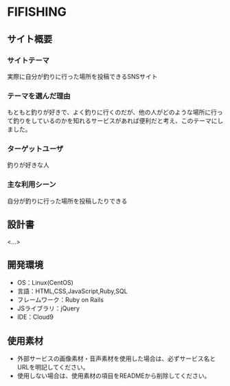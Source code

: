 # FIFISHING

## サイト概要
### サイトテーマ
実際に自分が釣りに行った場所を投稿できるSNSサイト

### テーマを選んだ理由
もともと釣りが好きで、よく釣りに行くのだが、他の人がどのような場所に行って釣りをしているのかを知れるサービスがあれば便利だと考え、このテーマにしました。

### ターゲットユーザ
釣りが好きな人

### 主な利用シーン
自分が釣りに行った場所を投稿したりできる

## 設計書
<...>

## 開発環境
- OS：Linux(CentOS)
- 言語：HTML,CSS,JavaScript,Ruby,SQL
- フレームワーク：Ruby on Rails
- JSライブラリ：jQuery
- IDE：Cloud9

## 使用素材
- 外部サービスの画像素材・音声素材を使用した場合は、必ずサービス名とURLを明記してください。
- 使用しない場合は、使用素材の項目をREADMEから削除してください。